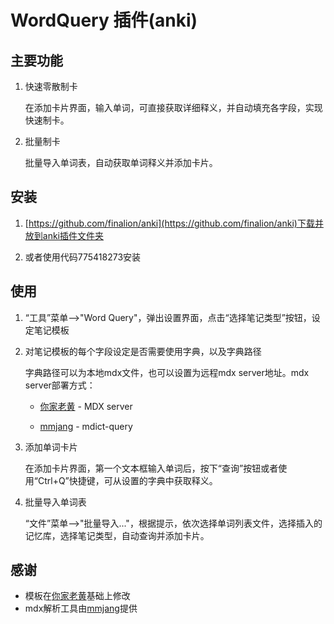 # WordQuery 插件(anki)

## 主要功能

1. 快速零散制卡      

    在添加卡片界面，输入单词，可直接获取详细释义，并自动填充各字段，实现快速制卡。   

2. 批量制卡  

    批量导入单词表，自动获取单词释义并添加卡片。


## 安装
     
1. [https://github.com/finalion/anki](https://github.com/finalion/anki)下载并放到anki插件文件夹

2. 或者使用代码775418273安装
    

## 使用

1. “工具”菜单-->"Word Query"，弹出设置界面，点击“选择笔记类型”按钮，设定笔记模板

3. 对笔记模板的每个字段设定是否需要使用字典，以及字典路径

   字典路径可以为本地mdx文件，也可以设置为远程mdx server地址。mdx server部署方式：  

    - [你家老黄](https://ninja33.github.io/) - MDX server  

    - [mmjang](https://github.com/mmjang/mdict-query) -  mdict-query


2. 添加单词卡片  
 
   在添加卡片界面，第一个文本框输入单词后，按下“查询”按钮或者使用“Ctrl+Q”快捷键，可从设置的字典中获取释义。

3. 批量导入单词表   

    “文件”菜单-->"批量导入..."，根据提示，依次选择单词列表文件，选择插入的记忆库，选择笔记类型，自动查询并添加卡片。


## 感谢
- 模板在[你家老黄](https://ninja33.github.io/)基础上修改
- mdx解析工具由[mmjang](https://github.com/mmjang/mdict-query)提供

